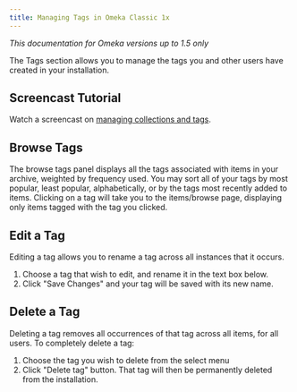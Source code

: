 ```yaml
---
title: Managing Tags in Omeka Classic 1x
---
```


*This documentation for Omeka versions up to 1.5 only*

The Tags section allows you to manage the tags you and other users have created in your installation.

Screencast Tutorial 
---------------------------------------------------------------

Watch a screencast on [managing collections and tags](../1x_documentation/1x_Screencasts/CollectionsandTags1.0.mov).

Browse Tags 
---------------------------------------------------------------

The browse tags panel displays all the tags associated with items in your archive, weighted by frequency used. You may sort all of your tags by most popular, least popular, alphabetically, or by the tags most recently added to items. Clicking on a tag will take you to the items/browse page, displaying only items tagged with the tag you clicked.

Edit a Tag
-------------------------------------------------------------

Editing a tag allows you to rename a tag across all instances that it occurs.

1.  Choose a tag that wish to edit, and rename it in the text box below.
2.  Click "Save Changes" and your tag will be saved with its new name.

Delete a Tag
-----------------------------------------------------------------

Deleting a tag removes all occurrences of that tag across all items, for all users. To completely delete a tag:

1.  Choose the tag you wish to delete from the select menu
2.  Click "Delete tag" button. That tag will then be permanently deleted from the installation.


